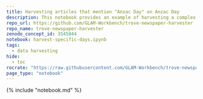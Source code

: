 ```yaml
---
title: Harvesting articles that mention "Anzac Day" on Anzac Day
description: This notebook provides an example of harvesting a complex search by using the `trove_newspaper_harvester` library directly. It shows how you can loop through a span of years to harvest results from a particular day each year.
repo_url: https://github.com/GLAM-Workbench/trove-newspaper-harvester
repo_name: trove-newspaper-harvester
zenodo_concept_id: 3545044
notebook: harvest-specific-days.ipynb
tags:
  - data harvesting
hide:
  - toc
rocrate: "https://raw.githubusercontent.com/GLAM-Workbench/trove-newspaper-harvester/master/ro-crate-metadata.json"
page_type: "notebook"
---
```


{% include "notebook.md" %}
